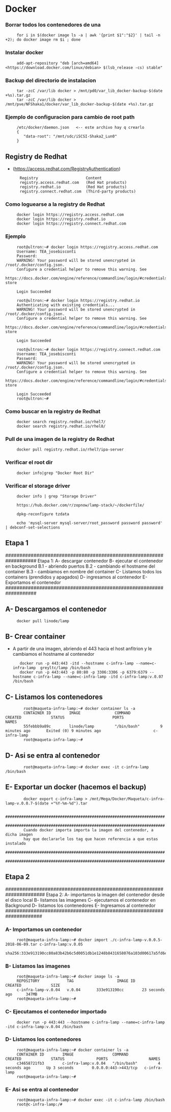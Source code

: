 # Docker

### Borrar todos los contenedores de una

         for i in $(docker image ls -a | awk '{print $1":"$2}' | tail -n +2); do docker image rm $i ; done
### Instalar docker

         add-apt-repository "deb [arch=amd64] <https://download.docker.com/linux/debian>​ $(lsb_release -cs) stable"

### Backup del directorio de instalacion

         tar -zcC /var/lib docker > /mnt/pd0/var_lib_docker-backup-$(date +%s).tar.gz
         tar -zcC /var/lib docker > /mnt/pve/NFShaka1/docker/var_lib_docker-backup-$(date +%s).tar.gz

### Ejemplo de configuracion para cambio de root path

         /etc/docker/daemon.json   <-- este archivo hay q crearlo
         {
            "data-root": "/mnt/sdc/iSCSI-Shaka2_Lun0"
         }

## Registry de Redhat

- (<https://access.redhat.com/RegistryAuthentication>)

         Registry                     Content
         registry.access.redhat.com   (Red Hat products)
         registry.redhat.io           (Red Hat products)
         registry.connect.redhat.com  (Third-party products)

### Como loguearse a la registry de Redhat

         docker login https://registry.access.redhat.com
         docker login https://registry.redhat.io
         docker login https://registry.connect.redhat.com

### Ejemplo

         root@ultron:~# docker login https://registry.access.redhat.com
         Username: TEA_josebisconti
         Password:
         WARNING! Your password will be stored unencrypted in /root/.docker/config.json.
         Configure a credential helper to remove this warning. See
         https://docs.docker.com/engine/reference/commandline/login/#credentials-store

         Login Succeeded

         root@ultron:~# docker login https://registry.redhat.io
         Authenticating with existing credentials...
         WARNING! Your password will be stored unencrypted in /root/.docker/config.json.
         Configure a credential helper to remove this warning. See
         https://docs.docker.com/engine/reference/commandline/login/#credentials-store

         Login Succeeded

         root@ultron:~# docker login https://registry.connect.redhat.com
         Username: TEA_josebisconti
         Password:
         WARNING! Your password will be stored unencrypted in /root/.docker/config.json.
         Configure a credential helper to remove this warning. See
         https://docs.docker.com/engine/reference/commandline/login/#credentials-store

         Login Succeeded
         root@ultron:~#

### Como buscar en la registry de Redhat

         docker search registry.redhat.io/rhel7/
         docker search registry.redhat.io/rhel8/

### Pull de una imagen de la registry de Redhat

         docker pull registry.redhat.io/rhel7/ipa-server

### Verificar el root dir

         docker info|grep "Docker Root Dir"

### Verificar el storage driver

         docker info | grep "Storage Driver"

         https://hub.docker.com/r/zopnow/lamp-stack/~/dockerfile/

         dpkg-reconfigure tzdata

         echo 'mysql-server mysql-server/root_password password password' | debconf-set-selections

## Etapa 1

###################################################################
Etapa 1:
A- descargar contenedor
B- ejecutar el contenedor en background
 B.1 - abriendo puertos
 B.2 - cambiando el hostname del container
 B.3 - cambiamos en nombre del container
C- Listamos todos los containers (prendidos y apagados)
D- ingresamos al contenedor
E- Exportamos el contenedor
###################################################################

## A- Descargamos el contenedor

         docker pull linode/lamp
## B- Crear container 

- A partir de una imagen, abriendo el 443 hacia el host anfitrion y le cambiamos el hostname al contenedor

         docker run -p 443:443 -itd --hostname c-infra-lamp --name=c-infra-lamp  greyltc/lamp /bin/bash
         docker run -p 443:443 -p 80:80 -p 3306:3306 -p 6379:6379 --hostname c-infra-lamp --name=c-infra-lamp -itd c-infra-lamp:v.0.07 /bin/bash

## C- Listamos los contenedores 

            root@maqueta-infra-lamp:~# docker container ls -a
            CONTAINER ID        IMAGE               COMMAND             CREATED             STATUS                     PORTS               NAMES
            55febbb9a89c        linode/lamp         "/bin/bash"         9 minutes ago       Exited (0) 9 minutes ago                       c-infra-lamp
            root@maqueta-infra-lamp:~#

## D- Asi se entra al contenedor

            root@maqueta-infra-lamp:~# docker exec -it c-infra-lamp /bin/bash

## E- Exportar un docker (hacemos el backup)

            docker export c-infra-lamp > /mnt/Mega/Docker/Maqueta/c-infra-lamp-v.0.0.7-$(date +"%Y-%m-%d").tar

            ######################################################################
            ######################################################################
            Cuando docker importa importa la imagen del contenedor, a dicha imagen
            hay que declararle los tag que hacen referencia a que estas instalado
            ######################################################################
            ######################################################################

## Etapa 2

######################################################################
Etapa 2:
A- importamos la imagen del contenedor desde el disco local
B- listamos las imagenes
C- ejecutamos el contenedor en Background
D- listamos los contenedores
E- Ingresamos al contenedor
#####################################################################

### A- Importamos un contenedor

         root@maqueta-infra-lamp:~# docker import ./c-infra-lamp-v.0.0.5-2018-06-09.tar c-infra-lamp:v.0.05
         sha256:333e913190cc80a83b42b6c5d0051db1e1248b8431658076a103d00617a5fd6e

### B- Listamos las imagenes

         root@maqueta-infra-lamp:~# docker image ls -a
         REPOSITORY            TAG                   IMAGE ID            CREATED             SIZE
         c-infra-lamp-v.0.04   v.0.04       333e913190cc        23 seconds ago      347MB
         root@maqueta-infra-lamp:~#
### C- Ejecutamos el contenedor importado

         docker run -p 443:443 --hostname c-infra-lamp --name=c-infra-lamp -itd c-infra-lamp:v.0.04 /bin/bash

### D- Listamos los contenedores

         root@maqueta-infra-lamp:~# docker container ls -a
         CONTAINER ID        IMAGE                 COMMAND             CREATED             STATUS              PORTS                  NAMES
         c34658721fb3        c-infra-lamp:v.0.04   "/bin/bash"         4 seconds ago       Up 3 seconds        0.0.0.0:443->443/tcp   c-infra-lamp
         root@maqueta-infra-lamp:~#

### E- Asi se entra al contenedor

         root@maqueta-infra-lamp:~# docker exec -it c-infra-lamp /bin/bash
         root@c-infra-lamp:/#


